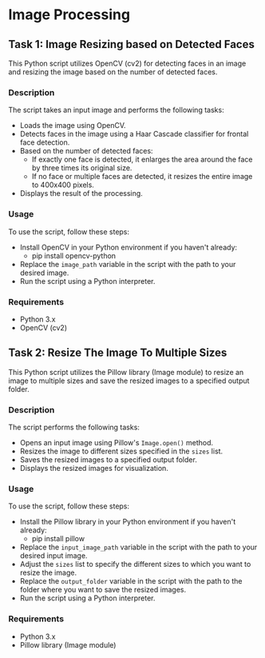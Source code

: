 # Image Processing

## Task 1: Image Resizing based on Detected Faces

This Python script utilizes OpenCV (cv2) for detecting faces in an image and resizing the image based on the number of detected faces.

### Description

The script takes an input image and performs the following tasks:

- Loads the image using OpenCV.
- Detects faces in the image using a Haar Cascade classifier for frontal face detection.
- Based on the number of detected faces:
  - If exactly one face is detected, it enlarges the area around the face by three times its original size.
  - If no face or multiple faces are detected, it resizes the entire image to 400x400 pixels.
- Displays the result of the processing.

### Usage

To use the script, follow these steps:

- Install OpenCV in your Python environment if you haven't already:
  - pip install opencv-python
- Replace the `image_path` variable in the script with the path to your desired image.
- Run the script using a Python interpreter.

### Requirements

- Python 3.x
- OpenCV (cv2)

## Task 2: Resize The Image To Multiple Sizes

This Python script utilizes the Pillow library (Image module) to resize an image to multiple sizes and save the resized images to a specified output folder.

### Description

The script performs the following tasks:

- Opens an input image using Pillow's `Image.open()` method.
- Resizes the image to different sizes specified in the `sizes` list.
- Saves the resized images to a specified output folder.
- Displays the resized images for visualization.

### Usage

To use the script, follow these steps:

- Install the Pillow library in your Python environment if you haven't already:
  - pip install pillow
- Replace the `input_image_path` variable in the script with the path to your desired input image.
- Adjust the `sizes` list to specify the different sizes to which you want to resize the image.
- Replace the `output_folder` variable in the script with the path to the folder where you want to save the resized images.
- Run the script using a Python interpreter.

### Requirements

- Python 3.x
- Pillow library (Image module)
